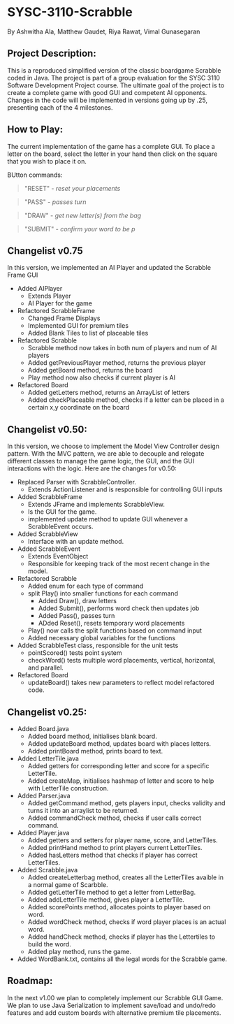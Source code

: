 # SYSC-3110-Scrabble
By Ashwitha Ala, Matthew Gaudet, Riya Rawat, Vimal Gunasegaran

## Project Description:
This is a reproduced simplified version of the classic boardgame Scrabble coded in Java. The project is part of a group evaluation for the SYSC 3110 Software Development Project course. The ultimate goal of the project is to create a complete game with good GUI and competent AI opponents. Changes in the code will be implemented in versions going up by .25, presenting each of the 4 milestones.

## How to Play:
The current implementation of the game has a complete GUI. To place a letter on the board, select the letter in your hand then click on the square that you wish to place it on.

BUtton commands:
> "RESET" - *reset your placements*

> "PASS" - *passes turn*

> "DRAW" - *get new letter(s) from the bag*

> "SUBMIT" - *confirm your word to be p*

## Changelist v0.75
In this version, we implemented an AI Player and updated the Scrabble Frame GUI

- Added AIPlayer
  - Extends Player
  - AI Player for the game
- Refactored ScrabbleFrame 
  - Changed Frame Displays
  - Implemented GUI for premium tiles
  - Added Blank Tiles to list of placeable tiles
- Refactored Scrabble
  - Scrabble method now takes in both num of players and num of AI players
  - Added getPreviousPlayer method, returns the previous player
  - Added getBoard method, returns the board
  - Play method now also checks if current player is AI
- Refactored Board
  - Added getLetters method, returns an ArrayList of letters
  - Added checkPlaceable method, checks if a letter can be placed in a certain x,y coordinate on the board 
  
## Changelist v0.50:
In this version, we choose to implement the Model View Controller design pattern. With the MVC pattern, we are able to decouple and relegate different classes to manage the game logic, the GUI, and the GUI interactions with the logic. Here are the changes for v0.50:

- Replaced Parser with ScrabbleController.
  - Extends ActionListener and is responsible for controlling GUI inputs
- Added ScrabbleFrame
  - Extends JFrame and implements ScrabbleView.
  - Is the GUI for the game.
  - implemented update method to update GUI whenever a ScrabbleEvent occurs.
- Added ScrabbleView
  - Interface with an update method.
- Added ScrabbleEvent 
  - Extends EventObject
  - Responsible for keeping track of the most recent change in the model.
- Refactored Scrabble
  - Added enum for each type of command
  - split Play() into smaller functions for each command
    - Added Draw(), draw letters
    - Added Submit(), performs word check then updates job
    - Added Pass(), passes turn
    - ADded Reset(), resets temporary word placements
  - Play() now calls the split functions based on command input
  - Added necessary global variables for the functions
- Added ScrabbleTest class, responsible for the unit tests
  - pointScored() tests point system
  - checkWord() tests multiple word placements, vertical, horizontal, and parallel.
- Refactored Board
  - updateBoard() takes new parameters to reflect model refactored code.

## Changelist v0.25:
- Added Board.java
  - Added board method, initialises blank board.
  - Added updateBoard method, updates board with places letters.
  - Added printBoard method, prints board to text.
- Added LetterTile.java
  - Added getters for corresponding letter and score for a specific LetterTile.
  - Added createMap, initialises hashmap of letter and score to help with LetterTile construction.
- Added Parser.java
  - Added getCommand method, gets players input, checks validity and turns it into an arraylist to be returned.
  - Added commandCheck method, checks if user calls correct command.
- Added Player.java
  - Added getters and setters for player name, score, and LetterTiles.
  - Added printHand method to print players current LetterTiles.
  - Added hasLetters method that checks if player has correct LetterTiles.
- Added Scrabble.java
  - Added createLetterbag method, creates all the LetterTiles avaible in a normal game of Scarbble.
  - Added getLetterTile method to get a letter from LetterBag.
  - Added addLetterTile method, gives player a LetterTile.
  - Added scorePoints method, allocates points to player based on word.
  - Added wordCheck method, checks if word player places is an actual word.
  - Added handCheck method, checks if player has the Lettertiles to build the word.
  - Added play method, runs the game.
- Added WordBank.txt, contains all the legal words for the Scrabble game.

## Roadmap:
In the next v1.00 we plan to completely implement our Scrabble GUI Game. 
We plan to use Java Serialization to implement save/load and undo/redo features and add custom boards with alternative premium tile placements. 
